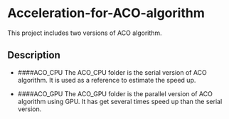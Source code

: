 # Acceleration-for-ACO-algorithm
This project includes two versions of ACO algorithm.

## Description 

- ####ACO_CPU
The ACO_CPU folder is the serial version of ACO algorithm. It is used as a reference to estimate the speed up.

- ####ACO_GPU
The ACO_GPU folder is the parallel version of ACO algorithm using GPU. It has get several times speed up than the serial version.


